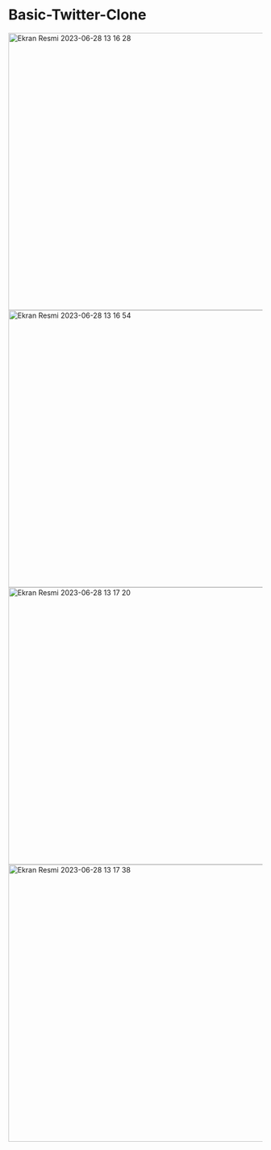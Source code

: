 # Basic-Twitter-Clone

<img width="550" alt="Ekran Resmi 2023-06-28 13 16 28" src="https://github.com/ekremcaglayan/Twitter-Clone/assets/79373487/5c9f43bf-cdec-4c59-9a76-90ac5fb7cb53">
<br><img width="550" alt="Ekran Resmi 2023-06-28 13 16 54" src="https://github.com/ekremcaglayan/Twitter-Clone/assets/79373487/ea6275b6-96fc-4e3c-a6c2-121b40c24752">
<br><img width="550" alt="Ekran Resmi 2023-06-28 13 17 20" src="https://github.com/ekremcaglayan/Twitter-Clone/assets/79373487/0ee96a75-25bc-4485-8094-944a7e831db4">
<br><img width="550" alt="Ekran Resmi 2023-06-28 13 17 38" src="https://github.com/ekremcaglayan/Twitter-Clone/assets/79373487/956c290c-c46c-441f-80db-ddd042f661f1">
